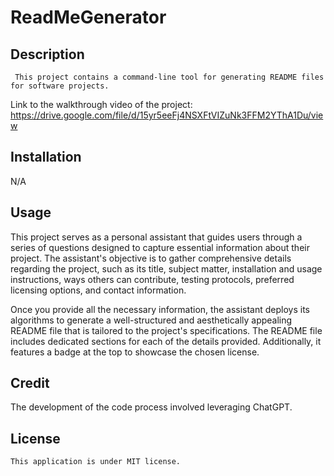# ReadMeGenerator

## Description

     This project contains a command-line tool for generating README files for software projects.

Link to the walkthrough video of the project:
https://drive.google.com/file/d/15yr5eeFj4NSXFtVIZuNk3FFM2YThA1Du/view

## Installation

N/A

## Usage

This project serves as a personal assistant that guides users through a series of questions designed to capture essential information about their project. The assistant's objective is to gather comprehensive details regarding the project, such as its title, subject matter, installation and usage instructions, ways others can contribute, testing protocols, preferred licensing options, and contact information.

Once you provide all the necessary information, the assistant deploys its algorithms to generate a well-structured and aesthetically appealing README file that is tailored to the project's specifications. The README file includes dedicated sections for each of the details provided. Additionally, it features a badge at the top to showcase the chosen license.

## Credit

The development of the code process involved leveraging ChatGPT.

## License

    This application is under MIT license.
